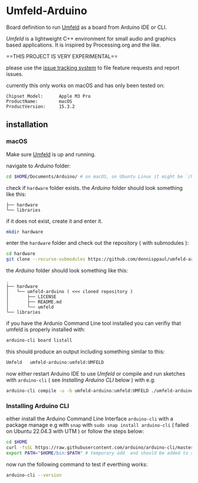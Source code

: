 # Umfeld-Arduino

Board definition to run [Umfeld](https://github.com/dennisppaul/umfeld) as a board from Arduino IDE or CLI.

*Umfeld* is a lightweight C++ environment for small audio and graphics based applications. It is inspired by Processing.org and the like.

==THIS PROJECT IS VERY EXPERIMENTAL==

please use the [issue tracking system](https://github.com/dennisppaul/umfeld-arduino/issues) to file feature requests and report issues.

currently this only works on macOS and has only been tested on:

```
Chipset Model:      Apple M3 Pro
ProductName:        macOS
ProductVersion:     15.3.2
```

## installation

### macOS

Make sure [Umfeld](https://github.com/dennisppaul/umfeld) is up and running.

navigate to *Arduino* folder:

```sh
cd $HOME/Documents/Arduino/ # on macOS, on Ubuntu Linux it might be `/home/dennisppaul/Arduino/`
```

check if `hardware` folder exists. the *Arduino* folder should look something like this:

```
├── hardware
└── libraries
```

if it does not exist, create it and enter it.

```sh
mkdir hardware
```

enter the `hardware` folder and check out the repository ( with submodules ):

```sh
cd hardware
git clone --recurse-submodules https://github.com/dennisppaul/umfeld-arduino
```

the *Arduino* folder should look something like this:

```
.
├── hardware
│   └── umfeld-arduino ( <<< cloned repository )
│       ├── LICENSE
│       ├── README.md
│       └── umfeld
└── libraries
```

if you have the Ardunio Command Line tool installed you can verifiy that umfeld is properly installed with:

```sh
arduino-cli board listall
```

this should produce an output including something similar to this:

```sh
Umfeld   umfeld-arduino:umfeld:UMFELD
```

now either restart Arduino IDE to use *Umfeld* or compile and run sketches with `arduino-cli` ( see *Installing Arduino CLI* below ) with e.g:

```sh
arduino-cli compile -u -b umfeld-arduino:umfeld:UMFELD ./umfeld-arduino/umfeld/examples/test
```

### Installing Arduino CLI

either install the Arduino Command Line Interface `arduino-cli` with a package manage e.g with `snap` with `sudo snap install arduino-cli` ( failed on Ubuntu 22.04.3 with UTM ) or follow the steps below:

```sh
cd $HOME
curl -fsSL https://raw.githubusercontent.com/arduino/arduino-cli/master/install.sh | sh
export PATH="$HOME/bin:$PATH" # temporary add  and should be added to startup file
```

now run the following command to test if everthing works:

```sh
arduino-cli --version 
```
